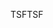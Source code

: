 <span data-ttu-id="6a7e9-101">TSF</span><span class="sxs-lookup"><span data-stu-id="6a7e9-101">TSF</span></span>